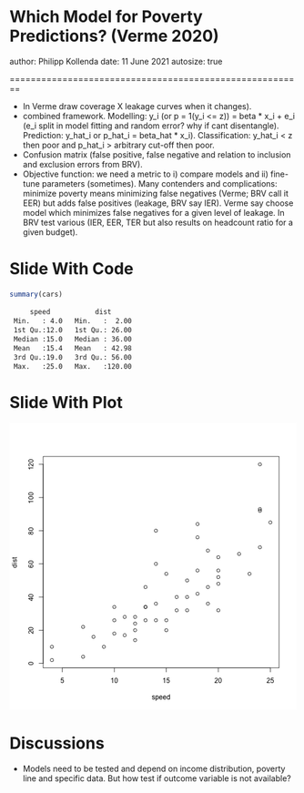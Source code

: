 Which Model for Poverty Predictions? (Verme 2020)
========================================================
author: Philipp Kollenda
date: 11 June 2021
autosize: true


========================================================

- In Verme draw coverage X leakage curves when it changes).
- combined framework. Modelling: y_i (or p = 1(y_i <= z)) = beta * x_i + e_i (e_i split in model fitting and random error? why if cant disentangle). Prediction: y_hat_i or p_hat_i = beta_hat * x_i). Classification: y_hat_i < z then poor and p_hat_i > arbitrary cut-off then poor.  
- Confusion matrix (false positive, false negative and relation to inclusion and exclusion errors from BRV).
- Objective function: we need a metric to i) compare models and ii) fine-tune parameters (sometimes). Many contenders and complications: minimize poverty means minimizing false negatives (Verme; BRV call it EER)  but adds false positives (leakage, BRV say IER). Verme say choose model which minimizes false negatives for a given level of leakage. In BRV test various (IER, EER, TER but also results on headcount ratio for a given budget).

Slide With Code
========================================================


```r
summary(cars)
```

```
     speed           dist       
 Min.   : 4.0   Min.   :  2.00  
 1st Qu.:12.0   1st Qu.: 26.00  
 Median :15.0   Median : 36.00  
 Mean   :15.4   Mean   : 42.98  
 3rd Qu.:19.0   3rd Qu.: 56.00  
 Max.   :25.0   Max.   :120.00  
```

Slide With Plot
========================================================

![plot of chunk unnamed-chunk-2](Slides-figure/unnamed-chunk-2-1.png)

Discussions
========================================================
- Models need to be tested and depend on income distribution, poverty line and specific data. But how test if outcome variable is not available?
